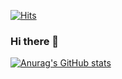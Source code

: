 [![Hits](https://hits.seeyoufarm.com/api/count/incr/badge.svg?url=https%3A%2F%2Fgithub.com%2Ftaewoojin%2Fhit-counter&count_bg=%2379C83D&title_bg=%23555555&icon=protocols-dot-io.svg&icon_color=%23FFFFFF&title=hits&edge_flat=false)](https://hits.seeyoufarm.com)
### Hi there 👋


[![Anurag's GitHub stats](https://github-readme-stats.vercel.app/api?username=taewoojin&count_private=true&show_icons=true&theme=radical)](https://github.com/anuraghazra/github-readme-stats)






<!--
**taewoojin/taewoojin** is a ✨ _special_ ✨ repository because its `README.md` (this file) appears on your GitHub profile.

Here are some ideas to get you started:

- 🔭 I’m currently working on ...
- 🌱 I’m currently learning ...
- 👯 I’m looking to collaborate on ...
- 🤔 I’m looking for help with ...
- 💬 Ask me about ...
- 📫 How to reach me: ...
- 😄 Pronouns: ...
- ⚡ Fun fact: ...
-->

